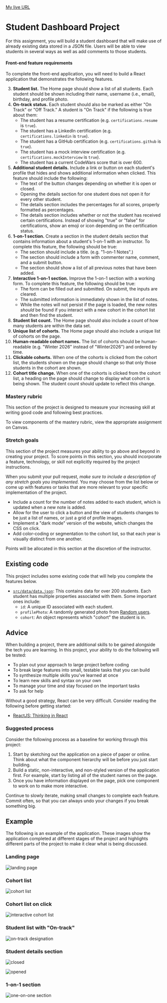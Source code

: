 [My live URL](https://stellar-fenglisu-4a3117.netlify.app)


# Student Dashboard Project

For this assignment, you will build a student dashboard that will make use of already existing data stored in a JSON file. Users will be able to view students in several ways as well as add comments to those students.


#### Front-end feature requirements

To complete the front-end application, you will need to build a React application that demonstrates the following features.

3. **Student list.** The Home page should show a list of all students. Each student should be shown including their name, username (i.e., email), birthday, and profile photo.
1. **On-track status.** Each student should also be marked as either "On Track" or "Off Track." A student is "On Track" if the following is true about them:
   - The student has a resume certification (e.g. `certifications.resume` is `true`).
   - The student has a LinkedIn certification (e.g. `certifications.linkedin` is `true`).
   - The student has a GitHub certification (e.g. `certifications.github` is `true`).
   - The student has a mock interview certification (e.g. `certifications.mockInterview` is `true`).
   - The student has a current CodeWars score that is over 600.
1. **Additional student details.** Include a link or button on each student's profile that hides and shows additional information when clicked. This feature should include the following:
   - The text of the button changes depending on whether it is open or closed.
   - Opening the details section for one student does not open it for every other student.
   - The details section includes the percentages for all scores, properly formatted as percentages.
   - The details section includes whether or not the student has received certain certifications. Instead of showing "true" or "false" for certifications, show an emoji or icon depending on the certification status.
1. **1-on-1 section.** Create a section in the student details section that contains information about a student's 1-on-1 with an instructor. To complete this feature, the following should be true:
   - The section should include a title. (e.g. "1-on-1 Notes".)
   - The section should include a form with commenter name, comment, and a submit button.
   - The section should show a list of all previous notes that have been added.
1. **Interactive 1-on-1 section.** Improve the 1-on-1 section with a working form. To complete this feature, the following should be true:
   - The form can be filled out and submitted. On submit, the inputs are cleared.
   - The submitted information is immediately shown in the list of notes.
   - While the notes will not persist if the page is loaded, the new notes _should_ be found if you interact with a new cohort in the cohort list and then find the student.
1. **Student list count.** The Home page should also include a count of how many students are within the data set.
1. **Unique list of cohorts.** The Home page should also include a unique list of cohorts on the page.
1. **Human-readable cohort names.** The list of cohorts should be human-readable (e.g. "Winter 2026" instead of "Winter2026") and ordered by time.
1. **Clickable cohorts.** When one of the cohorts is clicked from the cohort list, the students shown on the page should change so that only those students in the cohort are shown.
1. **Cohort title change.** When one of the cohorts is clicked from the cohort list, a heading on the page should change to display what cohort is being shown. The student count should update to reflect this change.

### Mastery rubric

This section of the project is designed to measure your increasing skill at writing good code and following best practices.

To view components of the mastery rubric, view the appropriate assignment on Canvas.

### Stretch goals

This section of the project measures your ability to go above and beyond in creating your project. To score points in this section, you should incorporate a feature, technology, or skill not explicitly required by the project instructions.

When you submit your pull request, _make sure to include a description of any stretch goals you implemented._ You may choose from the list below or come up with features or tasks that are more relevant to your specific implementation of the project.

- Include a count for the number of notes added to each student, which is updated when a new note is added.
- Allow for the user to click a button and the view of students changes to be just a list of names, or just a grid of profile images.
- Implement a "dark mode" version of the website, which changes the CSS on click.
- Add color-coding or segmentation to the cohort list, so that each year is visually distinct from one another.

Points will be allocated in this section at the discretion of the instructor.

## Existing code

This project includes some existing code that will help you complete the features below.

- [`src/data/data.json`](./src/data/data.json): This contains data for over 200 students. Each student has multiple properties associated with them. Some important ones include:
  - `id`: A unique ID associated with each student.
  - `profilePhoto`: A randomly generated photo from [Random users](https://xsgames.co/randomusers/).
  - `cohort`: An object represents which "cohort" the student is in.

## Advice

When building a project, there are additional skills to be gained alongside the tech you are learning. In this project, your ability to do the following will be tested:

- To plan out your approach to large project before coding
- To break large features into small, testable tasks that you can build
- To synthesize multiple skills you've learned at once
- To learn new skills and syntax on your own
- To manage your time and stay focused on the important tasks
- To ask for help

Without a good strategy, React can be very difficult. Consider reading the following before getting started:

- [ReactJS: Thinking in React](https://reactjs.org/docs/thinking-in-react.html)

### Suggested process

Consider the following process as a baseline for working through this project:

1. Start by sketching out the application on a piece of paper or online. Think about what the component hierarchy will be before you just start building.
1. Build a static, non-interactive, and non-styled version of the application first. For example, start by listing all of the student names on the page.
1. Once you have information displayed on the page, pick one component to work on to make more interactive.

Continue to slowly iterate, making small changes to complete each feature. Commit often, so that you can always undo your changes if you break something big.

## Example

The following is an example of the application. These images show the application completed at different stages of the project and highlights different parts of the project to make it clear what is being discussed.

### Landing page

![landing page](./instruction-assets/landing.jpg)

### Cohort list

![cohort list](./instruction-assets/cohort-list.jpg)

### Cohort list on click

![interactive cohort list](./instruction-assets/interactive-cohort-list.jpg)

### Student list with "On-track"

![on-track designation](./instruction-assets/improved-student-list.jpg)

### Student details section

![closed](./instruction-assets/student-details-closed.jpg)

![opened](./instruction-assets/student-details-opened.jpg)

### 1-on-1 section

![one-on-one section](./instruction-assets/one-on-one-section.jpg)


